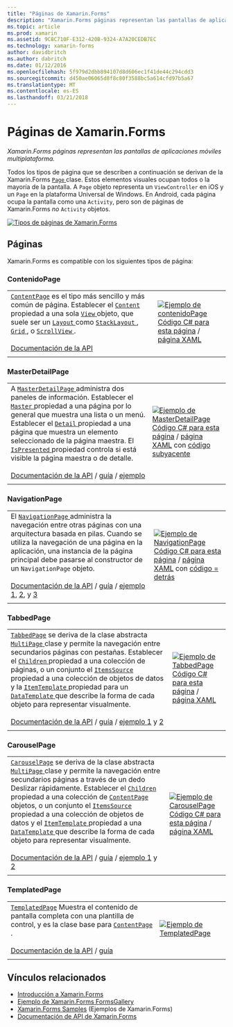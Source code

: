 ```yaml
---
title: "Páginas de Xamarin.Forms"
description: "Xamarin.Forms páginas representan las pantallas de aplicaciones móviles multiplataforma."
ms.topic: article
ms.prod: xamarin
ms.assetid: 9C8C710F-E312-420B-9324-A7A20CEDB7EC
ms.technology: xamarin-forms
author: davidbritch
ms.author: dabritch
ms.date: 01/12/2016
ms.openlocfilehash: 5f979d2dbb894107d8d606ec1f41de44c294cdd3
ms.sourcegitcommit: d450ae06065d8f8c80f3588bc5a614cfd97b5a67
ms.translationtype: MT
ms.contentlocale: es-ES
ms.lasthandoff: 03/21/2018
---
```

# <a name="xamarinforms-pages"></a>Páginas de Xamarin.Forms

_Xamarin.Forms páginas representan las pantallas de aplicaciones móviles multiplataforma._

Todos los tipos de página que se describen a continuación se derivan de la Xamarin.Forms [ `Page` ](https://developer.xamarin.com/api/type/Xamarin.Forms.Page/) clase. Estos elementos visuales ocupan todos o la mayoría de la pantalla. A `Page` objeto representa un `ViewController` en iOS y un `Page` en la plataforma Universal de Windows. En Android, cada página ocupa la pantalla como una `Activity`, pero son de páginas de Xamarin.Forms *no* `Activity` objetos.

[ ![](pages-images/pages-sml.png "Tipos de páginas de Xamarin.Forms")](pages-images/pages.png#lightbox "tipos de página de Xamarin.Forms")

## <a name="pages"></a>Páginas

Xamarin.Forms es compatible con los siguientes tipos de página:

<a name="contentPage" />

### <a name="contentpage"></a>ContenidoPage

|     |     | 
| --- | --- | 
| [`ContentPage`](https://developer.xamarin.com/api/type/Xamarin.Forms.ContentPage/) es el tipo más sencillo y más común de página. Establecer el [ `Content` ](https://developer.xamarin.com/api/property/Xamarin.Forms.ContentPage.Content/) propiedad a una sola [ `View` ](views.md) objeto, que suele ser un [ `Layout` ](layouts.md) como [ `StackLayout` ](layouts.md#stackLayout), [ `Grid` ](layouts.md#grid), o [ `ScrollView` ](layouts.md#scrollView).<br /><br />[Documentación de la API](https://developer.xamarin.com/api/type/Xamarin.Forms.ContentPage/) | [![Ejemplo de contenidoPage](pages-images/ContentPage.png "contenidoPage ejemplo")](pages-images/ContentPage-Large.png#lightbox "contenidoPage ejemplo")<br />[Código C# para esta página](https://github.com/xamarin/xamarin-forms-samples/blob/master/FormsGallery/FormsGallery/FormsGallery/CodeExamples/ContentPageDemoPage.cs) / [página XAML](https://github.com/xamarin/xamarin-forms-samples/blob/master/FormsGallery/FormsGallery/FormsGallery/XamlExamples/ContentPageDemoPage.xaml) |
|     |     |

### <a name="masterdetailpage"></a>MasterDetailPage

|     |     | 
| --- | --- | 
| A [ `MasterDetailPage` ](https://developer.xamarin.com/api/type/Xamarin.Forms.MasterDetailPage/) administra dos paneles de información. Establecer el [ `Master` ](https://developer.xamarin.com/api/property/Xamarin.Forms.MasterDetailPage.Master/) propiedad a una página por lo general que muestra una lista o un menú. Establecer el [ `Detail` ](https://developer.xamarin.com/api/property/Xamarin.Forms.MasterDetailPage.Detail/) propiedad a una página que muestra un elemento seleccionado de la página maestra. El [ `IsPresented` ](https://developer.xamarin.com/api/property/Xamarin.Forms.MasterDetailPage.IsPresented/) propiedad controla si está visible la página maestra o de detalle.<br /><br />[Documentación de la API](https://developer.xamarin.com/api/type/Xamarin.Forms.MasterDetailPage/) / [guía](~/xamarin-forms/app-fundamentals/navigation/master-detail-page.md) / [ejemplo](https://developer.xamarin.com/samples/xamarin-forms/Navigation/MasterDetailPage/) | [![Ejemplo de MasterDetailPage](pages-images/MasterDetailPage.png "MasterDetailPage ejemplo")](pages-images/MasterDetailPage-Large.png#lightbox "MasterDetailPage ejemplo")<br />[Código C# para esta página](https://github.com/xamarin/xamarin-forms-samples/blob/master/FormsGallery/FormsGallery/FormsGallery/CodeExamples/MasterDetailPageDemoPage.cs) / [página XAML](https://github.com/xamarin/xamarin-forms-samples/blob/master/FormsGallery/FormsGallery/FormsGallery/XamlExamples/MasterDetailPageDemoPage.xaml) con [código subyacente](https://github.com/xamarin/xamarin-forms-samples/blob/master/FormsGallery/FormsGallery/FormsGallery/XamlExamples/MasterDetailPageDemoPage.xaml.cs) |
|     |     |

### <a name="navigationpage"></a>NavigationPage

|     |     | 
| --- | --- | 
| El [ `NavigationPage` ](https://developer.xamarin.com/api/type/Xamarin.Forms.NavigationPage/) administra la navegación entre otras páginas con una arquitectura basada en pilas. Cuando se utiliza la navegación de una página en la aplicación, una instancia de la página principal debe pasarse al constructor de un `NavigationPage` objeto.<br /><br />[Documentación de la API](https://developer.xamarin.com/api/type/Xamarin.Forms.NavigationPage/) / [guía](~/xamarin-forms/app-fundamentals/navigation/hierarchical.md) / [ejemplo 1](https://developer.xamarin.com/samples/xamarin-forms/Navigation/Hierarchical/), [2](https://developer.xamarin.com/samples/xamarin-forms/Navigation/PassingData/), y [3](https://developer.xamarin.com/samples/xamarin-forms/Navigation/LoginFlow/)  | [![Ejemplo de NavigationPage](pages-images/NavigationPage.png "NavigationPage ejemplo")](pages-images/NavigationPage-Large.png#lightbox "NavigationPage ejemplo")<br />[Código C# para esta página](https://github.com/xamarin/xamarin-forms-samples/blob/master/FormsGallery/FormsGallery/FormsGallery/CodeExamples/NavigationPageDemoPage.cs) / [página XAML](https://github.com/xamarin/xamarin-forms-samples/blob/master/FormsGallery/FormsGallery/FormsGallery/XamlExamples/NavigationPageDemoPage.xaml) con [código = detrás](https://github.com/xamarin/xamarin-forms-samples/blob/master/FormsGallery/FormsGallery/FormsGallery/XamlExamples/NavigationPageDemoPage.xaml.cs) |
|     |     |

### <a name="tabbedpage"></a>TabbedPage

|     |     | 
| --- | --- | 
| [`TabbedPage`](https://developer.xamarin.com/api/type/Xamarin.Forms.TabbedPage/) se deriva de la clase abstracta [ `MultiPage` ](https://developer.xamarin.com/api/type/Xamarin.Forms.MultiPage%3CT%3E/) clase y permite la navegación entre secundarios páginas con pestañas. Establecer el [ `Children` ](https://developer.xamarin.com/api/property/Xamarin.Forms.MultiPage%3CT%3E.Children/) propiedad a una colección de páginas, o un conjunto el [ `ItemsSource` ](https://developer.xamarin.com/api/property/Xamarin.Forms.MultiPage%3CT%3E.ItemsSource/) propiedad a una colección de objetos de datos y la [ `ItemTemplate` ](https://developer.xamarin.com/api/property/Xamarin.Forms.MultiPage%3CT%3E.ItemTemplate/) propiedad para un [ `DataTemplate` ](https://developer.xamarin.com/api/type/Xamarin.Forms.DataTemplate/) que describe la forma de cada objeto para representar visualmente.<br /><br />[Documentación de la API](https://developer.xamarin.com/api/type/Xamarin.Forms.TabbedPage/) / [guía](~/xamarin-forms/app-fundamentals/navigation/tabbed-page.md) / [ejemplo 1](https://developer.xamarin.com/samples/xamarin-forms/Navigation/TabbedPage/) y [2](https://developer.xamarin.com/samples/xamarin-forms/Navigation/TabbedPageWithNavigationPage) | [![Ejemplo de TabbedPage](pages-images/TabbedPage.png "TabbedPage ejemplo")](pages-images/TabbedPage-Large.png#lightbox "TabbedPage ejemplo")<br />[Código C# para esta página](https://github.com/xamarin/xamarin-forms-samples/blob/master/FormsGallery/FormsGallery/FormsGallery/CodeExamples/TabbedPageDemoPage.cs) / [página XAML](https://github.com/xamarin/xamarin-forms-samples/blob/master/FormsGallery/FormsGallery/FormsGallery/XamlExamples/TabbedPageDemoPage.xaml) |
|     |     |

### <a name="carouselpage"></a>CarouselPage

|     |     | 
| --- | --- | 
| [`CarouselPage`](https://developer.xamarin.com/api/type/Xamarin.Forms.CarouselPage/) se deriva de la clase abstracta [ `MultiPage` ](https://developer.xamarin.com/api/type/Xamarin.Forms.MultiPage%3CT%3E/) clase y permite la navegación entre secundarios páginas a través de un dedo Deslizar rápidamente. Establecer el [ `Children` ](https://developer.xamarin.com/api/property/Xamarin.Forms.MultiPage%3CT%3E.Children/) propiedad a una colección de [ `ContentPage` ](#contentPage) objetos, o un conjunto el [ `ItemsSource` ](https://developer.xamarin.com/api/property/Xamarin.Forms.MultiPage%3CT%3E.ItemsSource/) propiedad a una colección de objetos de datos y el [ `ItemTemplate` ](https://developer.xamarin.com/api/property/Xamarin.Forms.MultiPage%3CT%3E.ItemTemplate/) propiedad a una [ `DataTemplate` ](https://developer.xamarin.com/api/type/Xamarin.Forms.DataTemplate/) que describe la forma de cada objeto para representar visualmente.<br /><br />[Documentación de la API](https://developer.xamarin.com/api/type/Xamarin.Forms.CarouselPage/) / [guía](~/xamarin-forms/app-fundamentals/navigation/carousel-page.md) / [ejemplo 1](https://developer.xamarin.com/samples/xamarin-forms/Navigation/CarouselPage/) y [2](https://developer.xamarin.com/samples/xamarin-forms/Navigation/CarouselPageTemplate/) | [![Ejemplo de CarouselPage](pages-images/CarouselPage.png "CarouselPage ejemplo")](pages-images/CarouselPage-Large.png#lightbox "CarouselPage ejemplo")<br />[Código C# para esta página](https://github.com/xamarin/xamarin-forms-samples/blob/master/FormsGallery/FormsGallery/FormsGallery/CodeExamples/CarouselPageDemoPage.cs) / [página XAML](https://github.com/xamarin/xamarin-forms-samples/blob/master/FormsGallery/FormsGallery/FormsGallery/XamlExamples/CarouselPageDemoPage.xaml) |
|     |     |

### <a name="templatedpage"></a>TemplatedPage

|     |     | 
| --- | --- | 
| [`TemplatedPage`](https://developer.xamarin.com/api/type/Xamarin.Forms.TemplatedPage/) Muestra el contenido de pantalla completa con una plantilla de control, y es la clase base para [ `ContentPage` ](#contentPage).<br /><br />[Documentación de la API](https://developer.xamarin.com/api/type/Xamarin.Forms.TemplatedPage/) / [guía](~/xamarin-forms/app-fundamentals/templates/control-templates/index.md) | [![Ejemplo de TemplatedPage](pages-images/TemplatedPage.png "TemplatedPage ejemplo")](pages-images/TemplatedPage.png "TemplatedPage ejemplo") |
|     |     |

## <a name="related-links"></a>Vínculos relacionados

- [Introducción a Xamarin.Forms](~/xamarin-forms/get-started/introduction-to-xamarin-forms.md)
- [Ejemplo de Xamarin.Forms FormsGallery](https://developer.xamarin.com/samples/FormsGallery/)
- [Xamarin.Forms Samples](https://developer.xamarin.com/samples/xamarin-forms/all/) (Ejemplos de Xamarin.Forms)
- [Documentación de API de Xamarin.Forms](https://developer.xamarin.com/api/root/Xamarin.Forms/)

